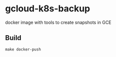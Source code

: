 # gcloud-k8s-backup

docker image with tools to create snapshots in GCE

## Build

```
make docker-push
```
